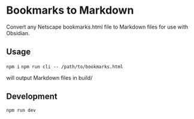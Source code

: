 # Bookmarks to Markdown

Convert any Netscape bookmarks.html file to Markdown files for use with Obsidian.

## Usage

`npm i`
`npm run cli -- /path/to/bookmarks.html`

will output Markdown files in build/

## Development

`npm run dev`
